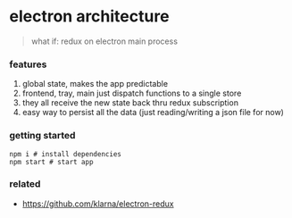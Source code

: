 # electron architecture

> what if: redux on electron main process

### features

1. global state, makes the app predictable
1. frontend, tray, main just dispatch functions to a single store
1. they all receive the new state back thru redux subscription
1. easy way to persist all the data (just reading/writing a json file for now)

### getting started

```
npm i # install dependencies
npm start # start app
```

### related

- https://github.com/klarna/electron-redux
